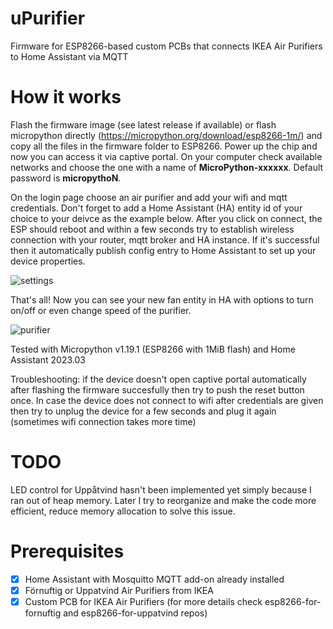 # uPurifier
Firmware for ESP8266-based custom PCBs that connects IKEA Air Purifiers to Home Assistant via MQTT

# How it works

Flash the firmware image (see latest release if available) or flash micropython directly (https://micropython.org/download/esp8266-1m/) and copy all the files in the firmware folder to ESP8266. Power up the chip and now you can access it via captive portal. On your computer check available networks and choose the one with a name of **MicroPython-xxxxxx**. Default password is **micropythoN**.

On the login page choose an air purifier and add your wifi and mqtt credentials. Don't forget to add a Home Assistant (HA) entity id of your choice to your deivce as the example below. After you click on connect, the ESP should reboot and within a few seconds try to establish wireless connection with your router, mqtt broker and HA instance. If it's successful then it automatically publish config entry to Home Assistant to set up your device properties.

![settings](https://user-images.githubusercontent.com/44551566/223481337-2923b91a-d781-4323-ad16-ef498274ddf4.png)

That's all! Now you can see your new fan entity in HA with options to turn on/off or even change speed of the purifier.

![purifier](https://user-images.githubusercontent.com/44551566/227742622-75aa59dd-5e10-47a9-91a0-5de06286ad94.gif)

Tested with Micropython v1.19.1 (ESP8266 with 1MiB flash) and Home Assistant 2023.03

Troubleshooting: if the device doesn't open captive portal automatically after flashing the firmware succesfully then try to push the reset button once. In case the device does not connect to wifi after credentials are given then try to unplug the device for a few seconds and plug it again (sometimes wifi connection takes more time)

# TODO
LED control for Uppåtvind hasn't been implemented yet simply because I ran out of heap memory. Later I try to reorganize and make the code more efficient, reduce memory allocation to solve this issue.

# Prerequisites

- [x] Home Assistant with Mosquitto MQTT add-on already installed
- [x] Förnuftig or Uppatvind Air Purifiers from IKEA
- [x] Custom PCB for IKEA Air Purifiers (for more details check esp8266-for-fornuftig and esp8266-for-uppatvind repos)
